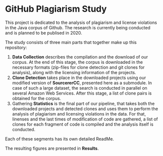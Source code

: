 # GitHub Plagiarism Study

This project is dedicated to the analysis of plagiarism and license violations in the Java corpus of Github. The research is currently being conducted and is planned to be publised in 2020.

The study consists of three main parts that together make up this repository:
1. **Data Collection** describes the compilation and the download of our corpus. At the end of this stage, the corpus is downloaded in the necessary formats (zip-files for clone detection and git clones for analysis), along with the licensing information of the projects.
2. **Clone Detection** takes place in the downloaded projects using our modified version of **SourcererCC**, presented here as a submodule. In case of such a large dataset, the search is conducted in parallel on several Amazon Web Services. After this stage, a list of clone pairs is obtained for the corpus.
3. Gathering **Statistics** is the final part of our pipeline, that takes both the downloaded projects and detected clones and uses them to perform the analysis of plagiarism and licensing violations in the data. For that, linenses and the last times of modification of code are gathered, a list of clones for each fragment of code is compiled and the analysis itself is conducted.

Each of these segments has its own detailed ReadMe.

The resulting figures are presented in **Results**.